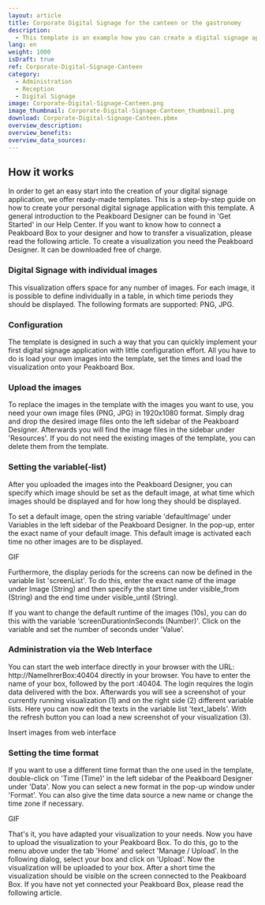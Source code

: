 ```yaml
---
layout: article
title: Corporate Digital Signage for the canteen or the gastronomy
description: 
  - This template is an example how you can create a digital signage application with images. For the example, images like weekly schedules, offers and menus from the gastronomy sector were used. You only have to load your digitalized menus into our template and then you can define in a table at which times which image should be displayed. You can also control the administration, modification and insertion of images and times via the web interface (API) or the app. So you can make adjustments to your visualization at any time.
lang: en
weight: 1000
isDraft: true
ref: Corporate-Digital-Signage-Canteen
category:
  - Administration
  - Reception
  - Digital Signage
image: Corporate-Digital-Signage-Canteen.png
image_thumbnail: Corporate-Digital-Signage-Canteen_thumbnail.png
download: Corporate-Digital-Signage-Canteen.pbmx
overview_description:
overview_benefits:
overview_data_sources:
---
```

## How it works
In order to get an easy start into the creation of your digital signage application, we offer ready-made templates. This is a step-by-step guide on how to create your personal digital signage application with this template. A general introduction to the Peakboard Designer can be found in 'Get Started' in our Help Center. If you want to know how to connect a Peakboard Box to your designer and how to transfer a visualization, please read the following article. To create a visualization you need the Peakboard Designer. It can be downloaded free of charge.

### Digital Signage with individual images
This visualization offers space for any number of images. For each image, it is possible to define individually in a table, in which time periods they should be displayed. The following formats are supported: PNG, JPG.

### Configuration
The template is designed in such a way that you can quickly implement your first digital signage application with little configuration effort. All you have to do is load your own images into the template, set the times and load the visualization onto your Peakboard Box.

### Upload the images
To replace the images in the template with the images you want to use, you need your own image files (PNG, JPG) in 1920x1080 format. Simply drag and drop the desired image files onto the left sidebar of the Peakboard Designer. Afterwards you will find the image files in the sidebar under 'Resources'. If you do not need the existing images of the template, you can delete them from the template.

### Setting the variable(-list)
After you uploaded the images into the Peakboard Designer, you can specify which image should be set as the default image, at what time which images should be displayed and for how long they should be displayed.

To set a default image, open the string variable 'defaultImage' under Variables in the left sidebar of the Peakboard Designer. In the pop-up, enter the exact name of your default image. This default image is activated each time no other images are to be displayed.

GIF

Furthermore, the display periods for the screens can now be defined in the variable list 'screenList'. To do this, enter the exact name of the image under Image (String) and then specify the start time under visible_from (String) and the end time under visible_until (String).

If you want to change the default runtime of the images (10s), you can do this with the variable ‘screenDurationInSeconds (Number)'. Click on the variable and set the number of seconds under 'Value’.

### Administration via the Web Interface
You can start the web interface directly in your browser with the URL: http://NameIhrerBox:40404 directly in your browser. You have to enter the name of your box, followed by the port :40404. The login requires the login data delivered with the box. Afterwards you will see a screenshot of your currently running visualization (1) and on the right side (2) different variable lists. Here you can now edit the texts in the variable list 'text_labels'. With the refresh button you can load a new screenshot of your visualization (3).

Insert images from web interface

### Setting the time format
If you want to use a different time format than the one used in the template, double-click on 'Time (Time)' in the left sidebar of the Peakboard Designer under 'Data'. Now you can select a new format in the pop-up window under 'Format'. You can also give the time data source a new name or change the time zone if necessary.

GIF 

That's it, you have adapted your visualization to your needs. Now you have to upload the visualization to your Peakboard Box. To do this, go to the menu above under the tab 'Home' and select 'Manage / Upload'. In the following dialog, select your box and click on 'Upload'. Now the visualization will be uploaded to your box. After a short time the visualization should be visible on the screen connected to the Peakboard Box. If you have not yet connected your Peakboard Box, please read the following article.